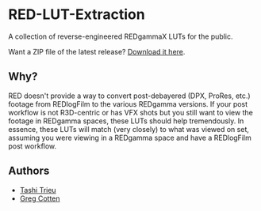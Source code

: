 RED-LUT-Extraction
==================

A collection of reverse-engineered REDgammaX LUTs for the public. 

Want a ZIP file of the latest release? [Download it here](../../releases/download/1.0/RED-LUT-Extraction_v1.0.zip).

## Why?

RED doesn't provide a way to convert post-debayered (DPX, ProRes, etc.) footage from REDlogFilm to the various REDgamma versions. If your post workflow is not R3D-centric or has VFX shots but you still want to view the footage in REDgamma spaces, these LUTs should help tremendously. In essence, these LUTs will match (very closely) to what was viewed on set, assuming you were viewing in a REDgamma space and have a REDlogFilm post workflow.

## Authors

- [Tashi Trieu](https://github.com/tashdor)
- [Greg Cotten](https://github.com/gregcotten)
